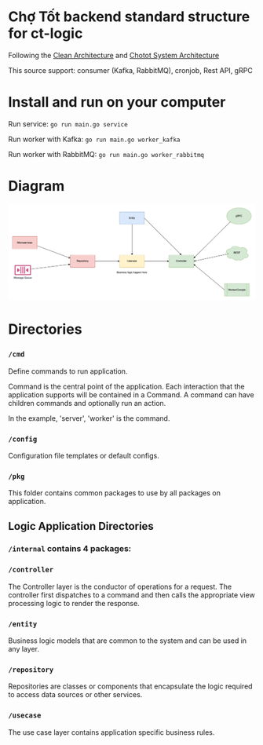 # Chợ Tốt backend standard structure for ct-logic

Following the [Clean Architecture](https://docs.google.com/presentation/d/1J7hoZvZJvk4G_8cNejZ4YCaZj6bvOsdOTNvWCOB9Ahc/edit?usp=sharing) and [Chotot System Architecture](https://docs.google.com/drawings/d/1ZVGcZfD_-GDWbQ-1zT5zyiysMnY9bXaikCmJK7Cyrbg/edit)

This source support: consumer (Kafka, RabbitMQ), cronjob, Rest API, gRPC

# Install and run on your computer

Run service: `go run main.go service`

Run worker with Kafka: `go run main.go worker_kafka`

Run worker with RabbitMQ: `go run main.go worker_rabbitmq`

# Diagram

![img.png](img.png)

# Directories

### `/cmd`

Define commands to run application.

Command is the central point of the application. Each interaction that the application supports will be contained in a Command. A command can have children commands and optionally run an action.

In the example, 'server', 'worker' is the command.

### `/config`

Configuration file templates or default configs.

### `/pkg`

This folder contains common packages to use by all packages on application.

## Logic Application Directories

### `/internal` contains 4 packages:

### `/controller`

The Controller layer is the conductor of operations for a request. The controller first dispatches to a command and then calls the appropriate view processing logic to render the response.

### `/entity`

Business logic models that are common to the system and can be used in any layer.

### `/repository`

Repositories are classes or components that encapsulate the logic required to access data sources or other services. 

### `/usecase`

The use case layer contains application specific business rules.
